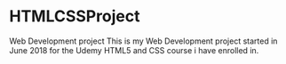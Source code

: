 # HTMLCSSProject
Web Development project
This is my Web Development project started in June 2018 for the Udemy HTML5 and CSS course i have enrolled in. 
